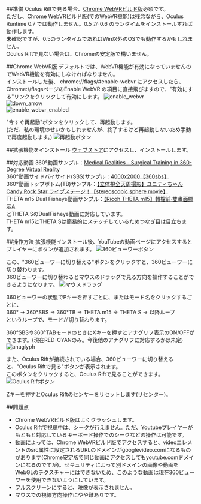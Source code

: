 ##準備
Oculus Riftで見る場合、[Chrome WebVRビルド版](https://drive.google.com/folderview?id=0BzudLt22BqGRbW9WTHMtOWMzNjQ#list)必須です。  
ただし、Chrome WebVRビルド版(でのWebVR機能)は残念ながら、Oculus Runtime 0.7 では動作しません。0.5 か 0.6 のランタイムをインストールすれば動作します。  
未確認ですが、0.5のランタイムであればWin以外のOSでも動作するかもしれません。  
Oculus Riftで見ない場合は、Chromeの安定版で構いません。  

##Chrome WebVR版
デフォルトでは、WebVR機能が有効になっていませんのでWebVR機能を有効にしなければなりません。  
インストールした後、 chrome://flags/#enable-webvr にアクセスしたら、Chrome://flagsページのEnable WebVR の項目に直接飛びますので、"有効にする"リンクをクリックして有効にします。 
![enable_webvr](https://github.com/gtk2k/YouTube_360Viewer_WebVR/blob/master/readme_image/enable_webvr.png)  
![down_arrow](https://github.com/gtk2k/YouTube_360Viewer_WebVR/blob/master/readme_image/down_arrow.png)  
![enable_webvr_enabled](https://github.com/gtk2k/YouTube_360Viewer_WebVR/blob/master/readme_image/enable_webvr_enabled.png)  

"今すぐ再起動"ボタンをクリックして、再起動します。  
(ただ、私の環境のせいかもしれませんが、終了するけど再起動しないため手動で再度起動します。)
![再起動ボタン](https://github.com/gtk2k/YouTube_360Viewer_WebVR/blob/master/readme_image/reboot.png)  

##拡張機能をインストール
[ウェブストア](https://chrome.google.com/webstore/detail/youtube-webvr-360-stereos/ngbcokcpflepmndpmghjdfgjjfhdknpn?utm_source=chrome-ntp-icon)にアクセスし、インストールします。

##対応動画
360°動画サンプル：[Medical Realities - Surgical Training in 360-Degree Virtual Reality](https://www.youtube.com/watch?v=VAUbacNs4MQ)  
360°動画サイドバイサイド(SBS)サンプル：[4000x2000【360sbs】](https://www.youtube.com/watch?v=46efEgE9nsA)  
360°動画トップボトム(TB)サンプル：[【立体視全天周撮影】ユニティちゃん Candy Rock Star ライブステージ！【stereoscopic sphere movie】](https://www.youtube.com/watch?v=_BERVmTEAeM)  
THETA m15 Dual Fisheye動画サンプル：[【Ricoh THETA m15】轉檔前‧雙畫面顯示A](https://www.youtube.com/watch?v=Qp5Z-2MPaek)  
とTHETA SのDualFisheye動画に対応しています。  
THETA m15とTHETA Sは簡易的にステッチしているためつなぎ目は目立ちます。

##操作方法
拡張機能インストール後、YouTubeの動画ページにアクセスするとプレイヤーにボタンが追加されます。
![360ビューワーボタン](https://github.com/gtk2k/YouTube_360Viewer_WebVR/blob/master/readme_image/youtube_extension_button1.png)  

この、"360ビューワーに切り替える"ボタンをクリックすと、360ビューワーに切り替わります。  
360ビューワーに切り替わるとマウスのドラッグで見る方向を操作することができるようになります。
![マウスドラッグ](https://github.com/gtk2k/YouTube_360Viewer_WebVR/blob/master/readme_image/mouse_drag.png)  

360ビューワーの状態でPキーを押すごとに、またはモード名をクリックするごとに、  
360° → 360°SBS → 360°TB → THETA m15 → THETA S → 以降ループ  
というループで、モードが切り替わります。

360°SBSや360°TABモードのときにXキーを押すとアナグリフ表示のON/OFFができます。(現在RED-CYANのみ。今後他のアナグリフに対応するかは未定)
![anaglyph](https://github.com/gtk2k/YouTube_360Viewer_WebVR/blob/master/readme_image/anaglyph.png)

また、Oculus Riftが接続されている場合、360ビューワーに切り替えると、"Oculus Riftで見る"ボタンが表示されます。  
このボタンをクリックすると、Oculus Riftで見ることができます。
![Oculus Riftボタン](https://github.com/gtk2k/YouTube_360Viewer_WebVR/blob/master/readme_image/oculus_button.png)  

Zキーを押すとOculus Riftのセンサーをリセットします(リセンター)。

##問題点

* Chrome WebVRビルド版はよくクラッシュします。  
* Oculus Riftで視聴中は、シークが行えません。ただ、Youtubeプレイヤーがもともと対応しているキーボード操作でのシークなどの操作は可能です。
* 動画によっては、Chrome WebVRビルド版でアクセスすると、videoエレメントのsrc属性に設定されるURLのドメインがgooglevideo.comになるものがあります(Chrome安定版で同じ動画にアクセスしてもyoutube.comドメインになるのですが)。セキュリティによって別ドメインの画像や動画をWebGLのテクスチャーにはできないため、このような動画は現在360ビューワーを使用できないようにしています。
* フルスクリーンにすると、映像が表示されません。
* マウスでの視線方向操作にやや難ありです。
